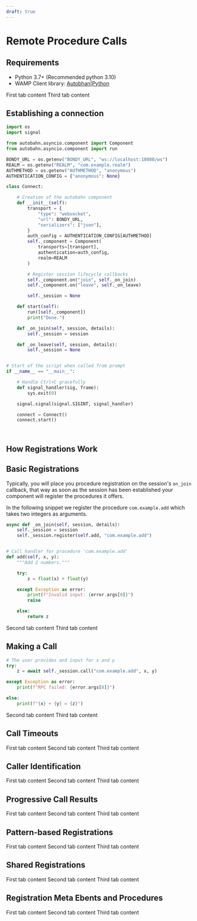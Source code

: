 ```yaml
---
draft: true
---
```

# Remote Procedure Calls


## Requirements

<tabs cache-lifetime="1000">
    <tab name="Python">
        <ul>
            <li>Python 3.7+ (Recommended python 3.10)</li>
            <li>WAMP Client library: <a href="https://github.com/crossbario/autobahn-python">Autobhan|Python</a></li>
        </ul>
    </tab>
    <tab name="JS">
        First tab content
    </tab>
    <tab name="Erlang">
        Third tab content
    </tab>
</tabs>

## Establishing a connection

<client-only>
<tabs cache-lifetime="1000" class="code">
<tab name="Python">

```python
import os
import signal

from autobahn.asyncio.component import Component
from autobahn.asyncio.component import run

BONDY_URL = os.getenv("BONDY_URL", "ws://localhost:18080/ws")
REALM = os.getenv("REALM", "com.example.realm")
AUTHMETHOD = os.getenv("AUTHMETHOD", "anonymous")
AUTHENTICATION_CONFIG = {"anonymous": None}

class Connect:

    # Creation of the autobahn component
    def __init__(self):
        transport = {
            "type": "websocket",
            "url": BONDY_URL,
            "serializers": ["json"],
        }
        auth_config = AUTHENTICATION_CONFIG[AUTHMETHOD]
        self._component = Component(
            transports=[transport],
            authentication=auth_config,
            realm=REALM
        )

        # Register session lifecycle callbacks
        self._component.on("join", self._on_join)
        self._component.on("leave", self._on_leave)

        self._session = None

    def start(self):
        run([self._component])
        print("Done.")

    def _on_join(self, session, details):
        self._session = session

    def _on_leave(self, session, details):
        self._session = None


# Start of the script when called from prompt
if __name__ == "__main__":

    # Handle Ctrl+C gracefully
    def signal_handler(sig, frame):
        sys.exit(0)

    signal.signal(signal.SIGINT, signal_handler)

    connect = Connect()
    connect.start()
```

</tab>
<tab name="JS">

```javascript
```
</tab>
<tab name="Erlang">

```erlang
```
</tab>
</tabs>
</client-only>





## How Registrations Work



## Basic Registrations

Typically, you will place you procedure registration on the session's `on_join` callback, that way as soon as the session has been established your component will register the procedures it offers.

In the following snippet we register the procedure `com.example.add` which takes two integers as arguments.

<tabs cache-lifetime="1000" class="code">
<tab name="Python">

```python
async def _on_join(self, session, details):
    self._session = session
    self._session.register(self.add, "com.example.add")


# Call handler for procedure 'com.example.add'
def add(self, x, y):
    """Add 2 numbers."""

    try:
        z = float(x) + float(y)

    except Exception as error:
        print(f"Invalid input: {error.args[0]}")
        raise

    else:
        return z
```
</tab>
<tab name="JS">
Second tab content
</tab>
<tab name="Erlang">
Third tab content
</tab>
</tabs>

## Making a Call

<tabs cache-lifetime="1000" class="code">
<tab name="Python">

```python
# The user provides and input for x and y
try:
    z = await self._session.call("com.example.add", x, y)

except Exception as error:
    print(f"RPC failed: {error.args[0]}")

else:
    print(f"{x} + {y} = {z}")

```
</tab>
<tab name="JS">
Second tab content
</tab>
<tab name="Erlang">
Third tab content
</tab>
</tabs>


## Call Timeouts

<tabs cache-lifetime="1000">
    <tab name="Python">
        First tab content
    </tab>
    <tab name="JS">
        Second tab content
    </tab>
    <tab name="Erlang">
        Third tab content
    </tab>
</tabs>

## Caller Identification

<tabs cache-lifetime="1000">
    <tab name="Python">
        First tab content
    </tab>
    <tab name="JS">
        Second tab content
    </tab>
    <tab name="Erlang">
        Third tab content
    </tab>
</tabs>

## Progressive Call Results

<tabs cache-lifetime="1000">
    <tab name="Python">
        First tab content
    </tab>
    <tab name="JS">
        Second tab content
    </tab>
    <tab name="Erlang">
        Third tab content
    </tab>
</tabs>

## Pattern-based Registrations

<tabs cache-lifetime="1000">
    <tab name="Python">
        First tab content
    </tab>
    <tab name="JS">
        Second tab content
    </tab>
    <tab name="Erlang">
        Third tab content
    </tab>
</tabs>

## Shared Registrations

<tabs cache-lifetime="1000">
    <tab name="Python">
        First tab content
    </tab>
    <tab name="JS">
        Second tab content
    </tab>
    <tab name="Erlang">
        Third tab content
    </tab>
</tabs>

## Registration Meta Ebents and Procedures

<tabs cache-lifetime="1000">
    <tab name="Python">
        First tab content
    </tab>
    <tab name="JS">
        Second tab content
    </tab>
    <tab name="Erlang">
        Third tab content
    </tab>
</tabs>
